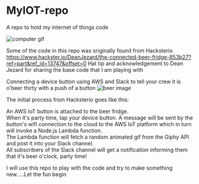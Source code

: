 # MyIOT-repo
A repo to hold my internet of things code


![computer gif](https://github.com/acourtney2015/MyIOT-repo/blob/AWS-portion/link%20to%20computer%20gif)


Some of the code in this repo was originally found from Hacksterio https://www.hackster.io/DeanJezard/the-connected-beer-fridge-853b27?ref=part&ref_id=13747&offset=0
Hat tip and acknowledgement to Dean Jezard for sharing the base code that I am playing with


Connecting a device button using AWS and Slack to tell your crew it is o'beer thirty with a push of a button
![beer image](https://hackster.imgix.net/uploads/image/file/115892/ConnectedBeerFridge_Icons.png?w=1280&h=960&fit=max)

The initial process from Hacksterio goes like this:  

An AWS IoT button is attached to the beer fridge.  
When it's party time, tap your device button.  A message will be sent by the button's wifi connection to the cloud to the AWS IoT platform which in turn will invoke a Node.js Lambda function.  
The Lambda function will fetch a random animated gif from the Giphy API and post it into your Slack channel.  
All subscribers of the Slack channel will get a notification informing them that it's beer o'clock, party time!

I will use this repo to play with the code and try to make something new.....Let the fun begin

